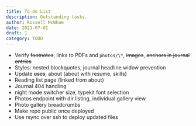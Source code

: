 ```yaml
---
title: To-do List
description: Outstanding tasks.
author: Russell McWhae
date: 2021-07-01
draft: 1
category: TODO
---
```


-   Verify ~~footnotes~~, links to PDFs and `photos/\*`, ~~images~~, ~~anchors in journal entries~~
-   Styles: nested blockquotes, journal headline widow prevention
-   Update ~~uses~~, about (about with resume, skills)
-   Reading list page (linked from about)
-   Journal 404 handling
-   night mode switcher size, typekit font selection
-   Photos endpoint with dir listing, individual gallery view
-   Photo gallery breadcrumbs
-   Make repo public once deployed
-   Use rsync over ssh to deploy updated files
